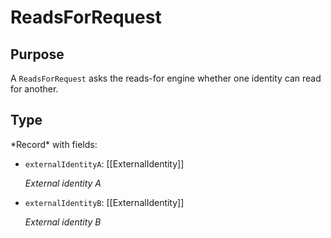 # ReadsForRequest

## Purpose

<!-- ANCHOR: purpose -->
A `ReadsForRequest` asks the reads-for engine whether one identity can read for another.
<!-- ANCHOR_END: purpose -->

## Type

<!-- ANCHOR: type -->
<div class="type">
*Record* with fields:

- `externalIdentityA`: [[ExternalIdentity]]

  *External identity A*

- `externalIdentityB`: [[ExternalIdentity]]

  *External identity B*
</div>
<!-- ANCHOR_END: type -->